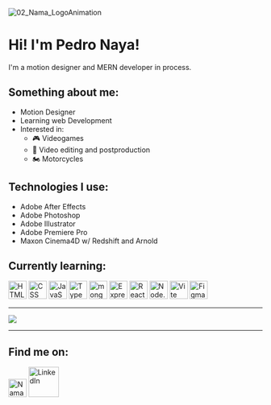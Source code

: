 ![02_Nama_LogoAnimation](https://github.com/NamaWorks/NamaWorks/assets/136508151/ed690a3a-971f-4c1c-bf22-186252870ca9)


# Hi! I'm Pedro Naya!

I'm a motion designer and MERN developer in process.

## Something about me:
- Motion Designer
- Learning web Development
- Interested in:
  - 🎮 Videogames
  - 🎥 Video editing and postproduction
  - 🏍 Motorcycles

## Technologies I use:
- Adobe After Effects
- Adobe Photoshop
- Adobe Illustrator
- Adobe Premiere Pro
- Maxon Cinema4D w/ Redshift and Arnold


## Currently learning:
<div >
	<img width="36" src="https://user-images.githubusercontent.com/25181517/192158954-f88b5814-d510-4564-b285-dff7d6400dad.png" alt="HTML" title="HTML"/>
	<img width="36" src="https://user-images.githubusercontent.com/25181517/183898674-75a4a1b1-f960-4ea9-abcb-637170a00a75.png" alt="CSS" title="CSS"/>
	<img width="36" src="https://user-images.githubusercontent.com/25181517/117447155-6a868a00-af3d-11eb-9cfe-245df15c9f3f.png" alt="JavaScript" title="JavaScript"/>
	<img width="36" src="https://user-images.githubusercontent.com/25181517/183890598-19a0ac2d-e88a-4005-a8df-1ee36782fde1.png" alt="TypeScript" title="TypeScript"/>
	<img width="36" src="https://user-images.githubusercontent.com/25181517/182884177-d48a8579-2cd0-447a-b9a6-ffc7cb02560e.png" alt="mongoDB" title="mongoDB"/>
	<img width="36" src="https://user-images.githubusercontent.com/25181517/183859966-a3462d8d-1bc7-4880-b353-e2cbed900ed6.png" alt="Express" title="Express"/>
	<img width="36" src="https://user-images.githubusercontent.com/25181517/183897015-94a058a6-b86e-4e42-a37f-bf92061753e5.png" alt="React" title="React"/>
	<img width="36" src="https://user-images.githubusercontent.com/25181517/183568594-85e280a7-0d7e-4d1a-9028-c8c2209e073c.png" alt="Node.js" title="Node.js"/>
	<img width="36" src="https://github-production-user-asset-6210df.s3.amazonaws.com/62091613/261395532-b40892ef-efb8-4b0e-a6b5-d1cfc2f3fc35.png" alt="Vite" title="Vite"/>
	<img width="36" src="https://user-images.githubusercontent.com/25181517/189715289-df3ee512-6eca-463f-a0f4-c10d94a06b2f.png" alt="Figma" title="Figma"/>
</div>

---

![](http://github-profile-summary-cards.vercel.app/api/cards/profile-details?username=NamaWorks&theme=apprentice)

---

## Find me on:

<div>
	<a href="https://nama.works/"><img width="36" src="https://res.cloudinary.com/dgrhbsilh/image/upload/v1702472970/Nama/Neon_Aqua_Logo_b0ktoz.svg" alt="NamaWorks"></a>
	<a href="[https://nama.works/](https://www.linkedin.com/in/pedro-naya-907820148/)"><img width="60" src="https://res.cloudinary.com/dgrhbsilh/image/upload/v1716959471/Nama/linkedin_kw3ses.png" alt="LinkedIn"></a>
</div>

